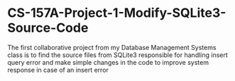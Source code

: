 # CS-157A-Project-1-Modify-SQLite3-Source-Code
The first collaborative project from my Database Management Systems class is to find the source files from SQLite3 responsible for handling insert query error and make simple changes in the code to improve system response in case of an insert error
